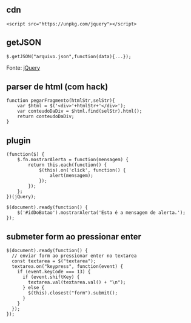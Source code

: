 ## cdn
```
<script src="https://unpkg.com/jquery"></script>
```

## getJSON
```
$.getJSON("arquivo.json",function(data){...});
```

Fonte: [jQuery](https://api.jquery.com/jQuery.getJSON)

## parser de html (com hack)

```
function pegarFragmento(htmlStr,selStr){
	var $html = $('<div>'+htmlStr+'</div>');
	var conteudoDaDiv = $html.find(selStr).html();
	return conteudoDaDiv;	
}
```

## plugin

```
(function($) {
    $.fn.mostrarAlerta = function(mensagem) {
        return this.each(function() {
            $(this).on('click', function() {
                alert(mensagem);
            });
        });
    };
})(jQuery);

$(document).ready(function() {
    $('#idDoBotao').mostrarAlerta('Esta é a mensagem de alerta.');
});
```

## submeter form ao pressionar enter

```
$(document).ready(function() {
  // enviar form ao pressionar enter no textarea
  const textarea = $("textarea");
  textarea.on("keypress", function(event) {
    if (event.keyCode === 13) {
      if (event.shiftKey) {
        textarea.val(textarea.val() + "\n");
      } else {
        $(this).closest("form").submit();
      }
    }
  });
});
```
